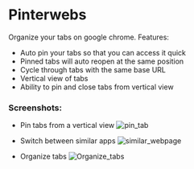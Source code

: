 # Pinterwebs

Organize your tabs on google chrome. Features:

* Auto pin your tabs so that you can access it quick
* Pinned tabs will auto reopen at the same position
* Cycle through tabs with the same base URL 
* Vertical view of tabs
* Ability to pin and close tabs from vertical view


### Screenshots:

 * Pin tabs from a vertical view
![pin_tab](https://thumbs.gfycat.com/ExemplaryThriftyFreshwatereel-size_restricted.gif)

* Switch between similar apps
![similar_webpage](https://thumbs.gfycat.com/IllegalDeadlyGuineapig-size_restricted.gif)

* Organize tabs
![Organize_tabs](https://thumbs.gfycat.com/BlondEverlastingIntermediateegret-size_restricted.gif)

